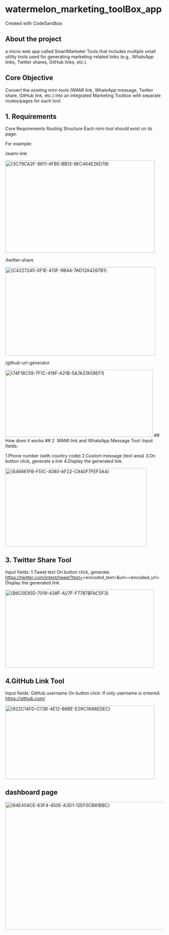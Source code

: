 # watermelon_marketing_toolBox_app
Created with CodeSandbox
## About the project
 a micro web app called SmartMarketer Tools that includes multiple small utility tools used for generating marketing-related links (e.g., WhatsApp links, Twitter shares, GitHub links, etc.).

 ## Core Objective 
Convert the existing mini-tools (WAMI link, WhatsApp message, Twitter share, GitHub link, etc.) into an integrated Marketing Toolbox with separate routes/pages for each tool.

## 1. Requirements 
Core Requirements
Routing Structure
Each mini-tool should exist on its page.

For example:

/wami-link


<img width="475" height="293" alt="{3C79CA2F-9811-4FB5-BB13-9EC464E26D78}" src="https://github.com/user-attachments/assets/d6776611-3344-4689-a656-e7988b90bc04" />

/twitter-share


<img width="477" height="281" alt="{C4227245-0F1E-413F-9B4A-7AD12A4267B1}" src="https://github.com/user-attachments/assets/cd16503f-4ba6-494b-9e30-0f1d7813c83a" />

/github-url-generator


<img width="469" height="213" alt="{74F18C59-7F1C-419F-A21B-5A7A37A59EF1}" src="https://github.com/user-attachments/assets/9bb923dd-99f7-49c6-9061-d07cba5605ae" />
## How does it works 
## 2 .WAMI link and WhatsApp Message Tool:
Input fields:

1.Phone number (with country code)
2.Custom message (text area)
3.On button click, generate a link
4.Display the generated link.


<img width="450" height="249" alt="{646661FB-F51C-4080-AF22-C940F7FEF3A4}" src="https://github.com/user-attachments/assets/28c11c20-ab15-482a-9adb-8fac7bd4da1b" />

## 3. Twitter Share Tool

Input fields:
1.Tweet text
On button click, generate:
<https://twitter.com/intent/tweet?text=><encoded_text>&url=<encoded_url>
Display the generated link.


<img width="473" height="247" alt="{B6C0E95D-7019-438F-A27F-F7787BFAC5F3}" src="https://github.com/user-attachments/assets/5f2379f9-7289-4f3f-9db6-edc58d435793" />


## 4.GitHub Link Tool

Input fields:
GitHub username
On button click:
If only username is entered: https://github.com/<username>


<img width="475" height="234" alt="{822C14FD-C73B-4E12-B6BE-E29C7A86EDEC}" src="https://github.com/user-attachments/assets/79f01276-2467-4215-bc6f-1220595a4f83" />

## dashboard page
<img width="960" height="405" alt="{84E404CE-63F4-450E-A3D1-12EF0CB81BBC}" src="https://github.com/user-attachments/assets/59d5fd7e-02f4-483c-a0a7-d5ca41aac095" />





